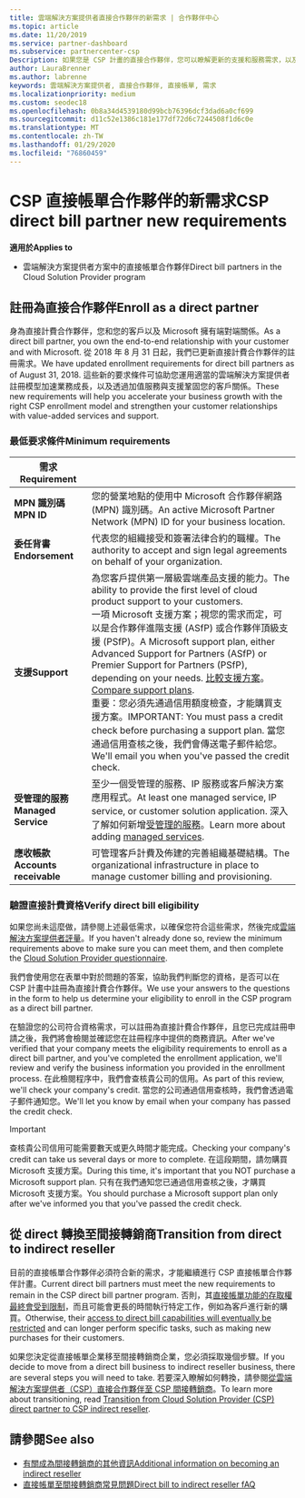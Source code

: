 ```yaml
---
title: 雲端解決方案提供者直接合作夥伴的新需求 | 合作夥伴中心
ms.topic: article
ms.date: 11/20/2019
ms.service: partner-dashboard
ms.subservice: partnercenter-csp
Description: 如果您是 CSP 計畫的直接合作夥伴，您可以瞭解更新的支援和服務需求，以及如何滿足這些需求。
author: LauraBrenner
ms.author: labrenne
keywords: 雲端解決方案提供者, 直接合作夥伴, 直接帳單, 需求
ms.localizationpriority: medium
ms.custom: seodec18
ms.openlocfilehash: 0b8a34d4539180d99bcb76396dcf3dad6a0cf699
ms.sourcegitcommit: d11c52e1386c181e177df72d6c7244508f1d6c0e
ms.translationtype: MT
ms.contentlocale: zh-TW
ms.lasthandoff: 01/29/2020
ms.locfileid: "76860459"
---
```

# <a name="csp-direct-bill-partner-new-requirements"></a><span data-ttu-id="a52e6-104">CSP 直接帳單合作夥伴的新需求</span><span class="sxs-lookup"><span data-stu-id="a52e6-104">CSP direct bill partner new requirements</span></span>

<span data-ttu-id="a52e6-105">**適用於**</span><span class="sxs-lookup"><span data-stu-id="a52e6-105">**Applies to**</span></span>

- <span data-ttu-id="a52e6-106">雲端解決方案提供者方案中的直接帳單合作夥伴</span><span class="sxs-lookup"><span data-stu-id="a52e6-106">Direct bill partners in the Cloud Solution Provider program</span></span>

## <a name="enroll-as-a-direct-partner"></a><span data-ttu-id="a52e6-107">註冊為直接合作夥伴</span><span class="sxs-lookup"><span data-stu-id="a52e6-107">Enroll as a direct partner</span></span>

<span data-ttu-id="a52e6-108">身為直接計費合作夥伴，您和您的客戶以及 Microsoft 擁有端對端關係。</span><span class="sxs-lookup"><span data-stu-id="a52e6-108">As a direct bill partner, you own the end-to-end relationship with your customer and with Microsoft.</span></span> <span data-ttu-id="a52e6-109">從 2018 年 8 月 31 日起，我們已更新直接計費合作夥伴的註冊需求。</span><span class="sxs-lookup"><span data-stu-id="a52e6-109">We have updated enrollment requirements for direct bill partners as of August 31, 2018.</span></span> <span data-ttu-id="a52e6-110">這些新的要求條件可協助您運用適當的雲端解決方案提供者註冊模型加速業務成長，以及透過加值服務與支援鞏固您的客戶關係。</span><span class="sxs-lookup"><span data-stu-id="a52e6-110">These new requirements will help you accelerate your business growth with the right CSP enrollment model and strengthen your customer relationships with value-added services and support.</span></span>

### <a name="minimum-requirements"></a><span data-ttu-id="a52e6-111">最低要求條件</span><span class="sxs-lookup"><span data-stu-id="a52e6-111">Minimum requirements</span></span>

|<span data-ttu-id="a52e6-112">**需求**</span><span class="sxs-lookup"><span data-stu-id="a52e6-112">**Requirement**</span></span>|                             |
|--------------------------------|--------------------------------------------------------------|
|<span data-ttu-id="a52e6-113">**MPN 識別碼**</span><span class="sxs-lookup"><span data-stu-id="a52e6-113">**MPN ID**</span></span>   |<span data-ttu-id="a52e6-114">您的營業地點的使用中 Microsoft 合作夥伴網路 (MPN) 識別碼。</span><span class="sxs-lookup"><span data-stu-id="a52e6-114">An active Microsoft Partner Network (MPN) ID for your business location.</span></span>    |
|<span data-ttu-id="a52e6-115">**委任背書**</span><span class="sxs-lookup"><span data-stu-id="a52e6-115">**Endorsement**</span></span>   |<span data-ttu-id="a52e6-116">代表您的組織接受和簽署法律合約的職權。</span><span class="sxs-lookup"><span data-stu-id="a52e6-116">The authority to accept and sign legal agreements on behalf of your organization.</span></span>|
|<span data-ttu-id="a52e6-117">**支援**</span><span class="sxs-lookup"><span data-stu-id="a52e6-117">**Support**</span></span>   |<span data-ttu-id="a52e6-118">為您客戶提供第一層級雲端產品支援的能力。</span><span class="sxs-lookup"><span data-stu-id="a52e6-118">The ability to provide the first level of cloud product support to your customers.</span></span> <br><span data-ttu-id="a52e6-119">一項 Microsoft 支援方案；視您的需求而定，可以是合作夥伴進階支援 (ASfP) 或合作夥伴頂級支援 (PSfP)。</span><span class="sxs-lookup"><span data-stu-id="a52e6-119">A Microsoft support plan, either Advanced Support for Partners (ASfP) or Premier Support for Partners (PSfP), depending on your needs.</span></span> <span data-ttu-id="a52e6-120">[比較支援方案](https://partner.microsoft.com/support/partnersupport)。</span><span class="sxs-lookup"><span data-stu-id="a52e6-120">[Compare support plans](https://partner.microsoft.com/support/partnersupport).</span></span><br> <span data-ttu-id="a52e6-121">重要：您必須先通過信用額度檢查，才能購買支援方案。</span><span class="sxs-lookup"><span data-stu-id="a52e6-121">IMPORTANT: You must pass a credit check before purchasing a support plan.</span></span> <span data-ttu-id="a52e6-122">當您通過信用查核之後，我們會傳送電子郵件給您。</span><span class="sxs-lookup"><span data-stu-id="a52e6-122">We'll email you when you've passed the credit check.</span></span> |
|<span data-ttu-id="a52e6-123">**受管理的服務**</span><span class="sxs-lookup"><span data-stu-id="a52e6-123">**Managed Service**</span></span>   |<span data-ttu-id="a52e6-124">至少一個受管理的服務、IP 服務或客戶解決方案應用程式。</span><span class="sxs-lookup"><span data-stu-id="a52e6-124">At least one managed service, IP service, or customer solution application.</span></span> <span data-ttu-id="a52e6-125">深入了解如何新增[受管理的服務](https://partner.microsoft.com/business-opportunities/managed-services-provider)。</span><span class="sxs-lookup"><span data-stu-id="a52e6-125">Learn more about adding [managed services](https://partner.microsoft.com/business-opportunities/managed-services-provider).</span></span>|
|<span data-ttu-id="a52e6-126">**應收帳款**</span><span class="sxs-lookup"><span data-stu-id="a52e6-126">**Accounts receivable**</span></span> |<span data-ttu-id="a52e6-127">可管理客戶計費及佈建的完善組織基礎結構。</span><span class="sxs-lookup"><span data-stu-id="a52e6-127">The organizational infrastructure in place to manage customer billing and provisioning.</span></span>

### <a name="verify-direct-bill-eligibility"></a><span data-ttu-id="a52e6-128">驗證直接計費資格</span><span class="sxs-lookup"><span data-stu-id="a52e6-128">Verify direct bill eligibility</span></span>

<span data-ttu-id="a52e6-129">如果您尚未這麼做，請參閱上述最低需求，以確保您符合這些需求，然後完成[雲端解決方案提供者評量](https://partner.microsoft.com/cloud-solution-provider/assessment)。</span><span class="sxs-lookup"><span data-stu-id="a52e6-129">If you haven't already done so, review the minimum requirements above to make sure you can meet them, and then complete the [Cloud Solution Provider questionnaire](https://partner.microsoft.com/cloud-solution-provider/assessment).</span></span>

<span data-ttu-id="a52e6-130">我們會使用您在表單中對於問題的答案，協助我們判斷您的資格，是否可以在 CSP 計畫中註冊為直接計費合作夥伴。</span><span class="sxs-lookup"><span data-stu-id="a52e6-130">We use your answers to the questions in the form to help us determine your eligibility to enroll in the CSP program as a direct bill partner.</span></span>

<span data-ttu-id="a52e6-131">在驗證您的公司符合資格需求，可以註冊為直接計費合作夥伴，且您已完成註冊申請之後，我們將會檢閱並確認您在註冊程序中提供的商務資訊。</span><span class="sxs-lookup"><span data-stu-id="a52e6-131">After we've verified that your company meets the eligibility requirements to enroll as a direct bill partner, and you've completed the enrollment application, we'll review and verify the business information you provided in the enrollment process.</span></span> <span data-ttu-id="a52e6-132">在此檢閱程序中，我們會查核貴公司的信用。</span><span class="sxs-lookup"><span data-stu-id="a52e6-132">As part of this review, we'll check your company's credit.</span></span> <span data-ttu-id="a52e6-133">當您的公司通過信用查核時，我們會透過電子郵件通知您。</span><span class="sxs-lookup"><span data-stu-id="a52e6-133">We'll let you know by email when your company has passed the credit check.</span></span>

>[!IMPORTANT]
><span data-ttu-id="a52e6-134">查核貴公司信用可能需要數天或更久時間才能完成。</span><span class="sxs-lookup"><span data-stu-id="a52e6-134">Checking your company's credit can take us several days or more to complete.</span></span> <span data-ttu-id="a52e6-135">在這段期間，請勿購買 Microsoft 支援方案。</span><span class="sxs-lookup"><span data-stu-id="a52e6-135">During this time, it's important that you NOT purchase a Microsoft support plan.</span></span> <span data-ttu-id="a52e6-136">只有在我們通知您已通過信用查核之後，才購買 Microsoft 支援方案。</span><span class="sxs-lookup"><span data-stu-id="a52e6-136">You should purchase a Microsoft support plan only after we've informed you that you've passed the credit check.</span></span>

## <a name="transition-from-direct-to-indirect-reseller"></a><span data-ttu-id="a52e6-137">從 direct 轉換至間接轉銷商</span><span class="sxs-lookup"><span data-stu-id="a52e6-137">Transition from direct to indirect reseller</span></span>

<span data-ttu-id="a52e6-138">目前的直接帳單合作夥伴必須符合新的需求，才能繼續進行 CSP 直接帳單合作夥伴計畫。</span><span class="sxs-lookup"><span data-stu-id="a52e6-138">Current direct bill partners must meet the new requirements to remain in the CSP direct bill partner program.</span></span> <span data-ttu-id="a52e6-139">否則，其[直接帳單功能的存取權最終會受到限制](restricted-direct-bill-capabilities.md)，而且可能會更長的時間執行特定工作，例如為客戶進行新的購買。</span><span class="sxs-lookup"><span data-stu-id="a52e6-139">Otherwise, their [access to direct bill capabilities will eventually be restricted](restricted-direct-bill-capabilities.md) and can longer perform specific tasks, such as making new purchases for their customers.</span></span> 

<span data-ttu-id="a52e6-140">如果您決定從直接帳單企業移至間接轉銷商企業，您必須採取幾個步驟。</span><span class="sxs-lookup"><span data-stu-id="a52e6-140">If you decide to move from a direct bill business to indirect reseller business, there are several steps you will need to take.</span></span> <span data-ttu-id="a52e6-141">若要深入瞭解如何轉換，請參閱[從雲端解決方案提供者（CSP）直接合作夥伴至 CSP 間接轉銷商](transition-direct-to-indirect.md)。</span><span class="sxs-lookup"><span data-stu-id="a52e6-141">To learn more about transitioning, read [Transition from Cloud Solution Provider (CSP) direct partner to CSP indirect reseller](transition-direct-to-indirect.md).</span></span> 

## <a name="see-also"></a><span data-ttu-id="a52e6-142">請參閱</span><span class="sxs-lookup"><span data-stu-id="a52e6-142">See also</span></span>

- [<span data-ttu-id="a52e6-143">有關成為間接轉銷商的其他資訊</span><span class="sxs-lookup"><span data-stu-id="a52e6-143">Additional information on becoming an indirect reseller</span></span>](https://assetsprod.microsoft.com/csp-directbill-to-indirect-transition.pdf)
- [<span data-ttu-id="a52e6-144">直接帳單至間接轉銷商常見問題</span><span class="sxs-lookup"><span data-stu-id="a52e6-144">Direct bill to indirect reseller fAQ</span></span>](https://assetsprod.microsoft.com/mpn/direct-bill-partner-faq.pdf)
